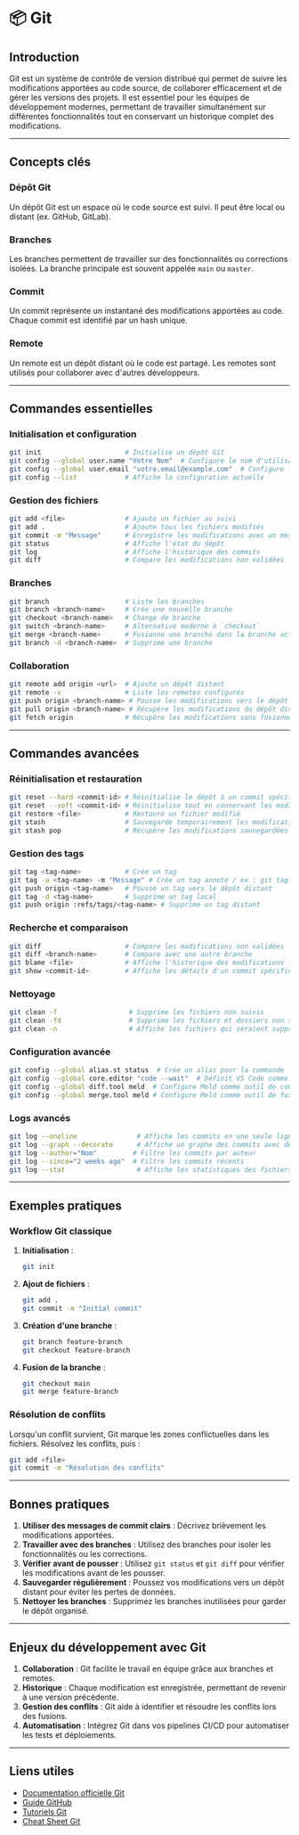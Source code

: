 # 📦 Git

## Introduction

Git est un système de contrôle de version distribué qui permet de suivre les modifications apportées au code source, de collaborer efficacement et de gérer les versions des projets. Il est essentiel pour les équipes de développement modernes, permettant de travailler simultanément sur différentes fonctionnalités tout en conservant un historique complet des modifications.

---

## Concepts clés

### Dépôt Git

Un dépôt Git est un espace où le code source est suivi. Il peut être local ou distant (ex. GitHub, GitLab).

### Branches

Les branches permettent de travailler sur des fonctionnalités ou corrections isolées. La branche principale est souvent appelée `main` ou `master`.

### Commit

Un commit représente un instantané des modifications apportées au code. Chaque commit est identifié par un hash unique.

### Remote

Un remote est un dépôt distant où le code est partagé. Les remotes sont utilisés pour collaborer avec d'autres développeurs.

---

## Commandes essentielles

### Initialisation et configuration

```bash
git init                     # Initialise un dépôt Git
git config --global user.name "Votre Nom"  # Configure le nom d'utilisateur
git config --global user.email "votre.email@example.com"  # Configure l'email
git config --list            # Affiche la configuration actuelle
```

### Gestion des fichiers

```bash
git add <file>               # Ajoute un fichier au suivi
git add .                    # Ajoute tous les fichiers modifiés
git commit -m "Message"      # Enregistre les modifications avec un message
git status                   # Affiche l'état du dépôt
git log                      # Affiche l'historique des commits
git diff                     # Compare les modifications non validées
```

### Branches

```bash
git branch                   # Liste les branches
git branch <branch-name>     # Crée une nouvelle branche
git checkout <branch-name>   # Change de branche
git switch <branch-name>     # Alternative moderne à `checkout`
git merge <branch-name>      # Fusionne une branche dans la branche actuelle
git branch -d <branch-name>  # Supprime une branche
```

### Collaboration

```bash
git remote add origin <url>  # Ajoute un dépôt distant
git remote -v                # Liste les remotes configurés
git push origin <branch-name> # Pousse les modifications vers le dépôt distant
git pull origin <branch-name> # Récupère les modifications du dépôt distant
git fetch origin             # Récupère les modifications sans fusionner
```

---

## Commandes avancées

### Réinitialisation et restauration

```bash
git reset --hard <commit-id> # Réinitialise le dépôt à un commit spécifique
git reset --soft <commit-id> # Réinitialise tout en conservant les modifications
git restore <file>           # Restaure un fichier modifié
git stash                    # Sauvegarde temporairement les modifications
git stash pop                # Récupère les modifications sauvegardées
```

### Gestion des tags

```bash
git tag <tag-name>           # Crée un tag
git tag -a <tag-name> -m "Message" # Crée un tag annoté / ex : git tag -a v1.0 -m "Version 1.0"
git push origin <tag-name>   # Pousse un tag vers le dépôt distant
git tag -d <tag-name>        # Supprime un tag local
git push origin :refs/tags/<tag-name> # Supprime un tag distant
```

### Recherche et comparaison

```bash
git diff                     # Compare les modifications non validées
git diff <branch-name>       # Compare avec une autre branche
git blame <file>             # Affiche l'historique des modifications ligne par ligne
git show <commit-id>         # Affiche les détails d'un commit spécifique
```

### Nettoyage

```bash
git clean -f                  # Supprime les fichiers non suivis
git clean -fd                 # Supprime les fichiers et dossiers non suivis
git clean -n                  # Affiche les fichiers qui seraient supprimés sans les supprimer
```

### Configuration avancée

```bash
git config --global alias.st status  # Crée un alias pour la commande `git status`
git config --global core.editor "code --wait"  # Définit VS Code comme éditeur par défaut
git config --global diff.tool meld  # Configure Meld comme outil de comparaison
git config --global merge.tool meld # Configure Meld comme outil de fusion
```

### Logs avancés

```bash
git log --oneline               # Affiche les commits en une seule ligne
git log --graph --decorate      # Affiche un graphe des commits avec décorations
git log --author="Nom"         # Filtre les commits par auteur
git log --since="2 weeks ago"  # Filtre les commits récents
git log --stat                  # Affiche les statistiques des fichiers modifiés
```

---

## Exemples pratiques

### Workflow Git classique

1. **Initialisation** :

   ```bash
   git init
   ```

2. **Ajout de fichiers** :

   ```bash
   git add .
   git commit -m "Initial commit"
   ```

3. **Création d'une branche** :

   ```bash
   git branch feature-branch
   git checkout feature-branch
   ```

4. **Fusion de la branche** :

   ```bash
   git checkout main
   git merge feature-branch
   ```

### Résolution de conflits

Lorsqu'un conflit survient, Git marque les zones conflictuelles dans les fichiers. Résolvez les conflits, puis :

```bash
git add <file>
git commit -m "Résolution des conflits"
```

---

## Bonnes pratiques

1. **Utiliser des messages de commit clairs** : Décrivez brièvement les modifications apportées.
2. **Travailler avec des branches** : Utilisez des branches pour isoler les fonctionnalités ou les corrections.
3. **Vérifier avant de pousser** : Utilisez `git status` et `git diff` pour vérifier les modifications avant de les pousser.
4. **Sauvegarder régulièrement** : Poussez vos modifications vers un dépôt distant pour éviter les pertes de données.
5. **Nettoyer les branches** : Supprimez les branches inutilisées pour garder le dépôt organisé.

---

## Enjeux du développement avec Git

1. **Collaboration** : Git facilite le travail en équipe grâce aux branches et remotes.
2. **Historique** : Chaque modification est enregistrée, permettant de revenir à une version précédente.
3. **Gestion des conflits** : Git aide à identifier et résoudre les conflits lors des fusions.
4. **Automatisation** : Intégrez Git dans vos pipelines CI/CD pour automatiser les tests et déploiements.

---

## Liens utiles

- [Documentation officielle Git](https://git-scm.com/doc)
- [Guide GitHub](https://guides.github.com/introduction/git-handbook/)
- [Tutoriels Git](https://www.atlassian.com/git/tutorials)
- [Cheat Sheet Git](https://education.github.com/git-cheat-sheet-education.pdf)
